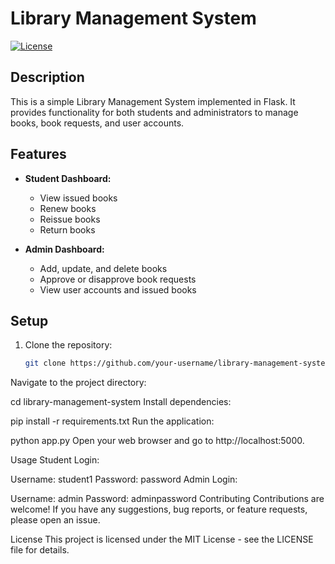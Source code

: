 # Library Management System

[![License](https://img.shields.io/badge/License-MIT-blue.svg)](LICENSE)

## Description

This is a simple Library Management System implemented in Flask. It provides functionality for both students and administrators to manage books, book requests, and user accounts.

## Features

- **Student Dashboard:**
  - View issued books
  - Renew books
  - Reissue books
  - Return books

- **Admin Dashboard:**
  - Add, update, and delete books
  - Approve or disapprove book requests
  - View user accounts and issued books

## Setup

1. Clone the repository:

   ```bash
   git clone https://github.com/your-username/library-management-system.git
Navigate to the project directory:


cd library-management-system
Install dependencies:


pip install -r requirements.txt
Run the application:


python app.py
Open your web browser and go to http://localhost:5000.

Usage
Student Login:

Username: student1
Password: password
Admin Login:

Username: admin
Password: adminpassword
Contributing
Contributions are welcome! If you have any suggestions, bug reports, or feature requests, please open an issue.

License
This project is licensed under the MIT License - see the LICENSE file for details.
